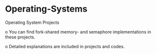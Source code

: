 # Operating-Systems
Operating System Projects

o You can find fork-shared memory- and semaphore implementations in these projects.

o Detailed explanations are included in projects and codes.
